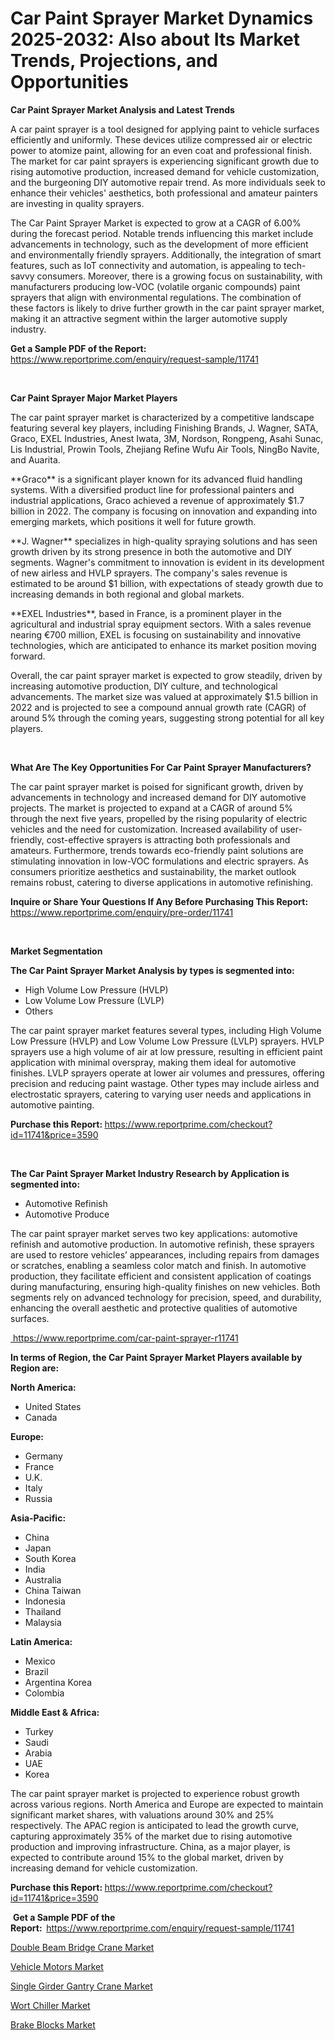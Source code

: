 <p><h1>Car Paint Sprayer Market Dynamics 2025-2032: Also about Its Market Trends, Projections, and Opportunities</h1></p><p><strong>Car Paint Sprayer Market Analysis and Latest Trends</strong></p>
<p><p>A car paint sprayer is a tool designed for applying paint to vehicle surfaces efficiently and uniformly. These devices utilize compressed air or electric power to atomize paint, allowing for an even coat and professional finish. The market for car paint sprayers is experiencing significant growth due to rising automotive production, increased demand for vehicle customization, and the burgeoning DIY automotive repair trend. As more individuals seek to enhance their vehicles' aesthetics, both professional and amateur painters are investing in quality sprayers.</p><p>The Car Paint Sprayer Market is expected to grow at a CAGR of 6.00% during the forecast period. Notable trends influencing this market include advancements in technology, such as the development of more efficient and environmentally friendly sprayers. Additionally, the integration of smart features, such as IoT connectivity and automation, is appealing to tech-savvy consumers. Moreover, there is a growing focus on sustainability, with manufacturers producing low-VOC (volatile organic compounds) paint sprayers that align with environmental regulations. The combination of these factors is likely to drive further growth in the car paint sprayer market, making it an attractive segment within the larger automotive supply industry.</p></p>
<p><strong>Get a Sample PDF of the Report:&nbsp;</strong> <a href="https://www.reportprime.com/enquiry/request-sample/11741?utm_campaign=2469&utm_medium=2&utm_source=Github&utm_content=ia&utm_term=17032025&utm_id=car-paint-sprayer">https://www.reportprime.com/enquiry/request-sample/11741</a></p>
<p>&nbsp;</p>
<p><strong>Car Paint Sprayer Major Market Players</strong></p>
<p><p>The car paint sprayer market is characterized by a competitive landscape featuring several key players, including Finishing Brands, J. Wagner, SATA, Graco, EXEL Industries, Anest Iwata, 3M, Nordson, Rongpeng, Asahi Sunac, Lis Industrial, Prowin Tools, Zhejiang Refine Wufu Air Tools, NingBo Navite, and Auarita. </p><p>**Graco** is a significant player known for its advanced fluid handling systems. With a diversified product line for professional painters and industrial applications, Graco achieved a revenue of approximately $1.7 billion in 2022. The company is focusing on innovation and expanding into emerging markets, which positions it well for future growth.</p><p>**J. Wagner** specializes in high-quality spraying solutions and has seen growth driven by its strong presence in both the automotive and DIY segments. Wagner's commitment to innovation is evident in its development of new airless and HVLP sprayers. The company's sales revenue is estimated to be around $1 billion, with expectations of steady growth due to increasing demands in both regional and global markets.</p><p>**EXEL Industries**, based in France, is a prominent player in the agricultural and industrial spray equipment sectors. With a sales revenue nearing €700 million, EXEL is focusing on sustainability and innovative technologies, which are anticipated to enhance its market position moving forward.</p><p>Overall, the car paint sprayer market is expected to grow steadily, driven by increasing automotive production, DIY culture, and technological advancements. The market size was valued at approximately $1.5 billion in 2022 and is projected to see a compound annual growth rate (CAGR) of around 5% through the coming years, suggesting strong potential for all key players.</p></p>
<p>&nbsp;</p>
<p><strong>What Are The Key Opportunities For Car Paint Sprayer Manufacturers?</strong></p>
<p><p>The car paint sprayer market is poised for significant growth, driven by advancements in technology and increased demand for DIY automotive projects. The market is projected to expand at a CAGR of around 5% through the next five years, propelled by the rising popularity of electric vehicles and the need for customization. Increased availability of user-friendly, cost-effective sprayers is attracting both professionals and amateurs. Furthermore, trends towards eco-friendly paint solutions are stimulating innovation in low-VOC formulations and electric sprayers. As consumers prioritize aesthetics and sustainability, the market outlook remains robust, catering to diverse applications in automotive refinishing.</p></p>
<p><strong>Inquire or Share Your Questions If Any Before Purchasing This Report:</strong> <a href="https://www.reportprime.com/enquiry/pre-order/11741?utm_campaign=2469&utm_medium=2&utm_source=Github&utm_content=ia&utm_term=17032025&utm_id=car-paint-sprayer">https://www.reportprime.com/enquiry/pre-order/11741</a></p>
<p>&nbsp;</p>
<p><strong>Market Segmentation</strong></p>
<p><strong>The Car Paint Sprayer Market Analysis by types is segmented into:</strong></p>
<p><ul><li>High Volume Low Pressure (HVLP)</li><li>Low Volume Low Pressure (LVLP)</li><li>Others</li></ul></p>
<p><p>The car paint sprayer market features several types, including High Volume Low Pressure (HVLP) and Low Volume Low Pressure (LVLP) sprayers. HVLP sprayers use a high volume of air at low pressure, resulting in efficient paint application with minimal overspray, making them ideal for automotive finishes. LVLP sprayers operate at lower air volumes and pressures, offering precision and reducing paint wastage. Other types may include airless and electrostatic sprayers, catering to varying user needs and applications in automotive painting.</p></p>
<p><strong>Purchase this Report:&nbsp;</strong><a href="https://www.reportprime.com/checkout?id=11741&price=3590&utm_campaign=2469&utm_medium=2&utm_source=Github&utm_content=ia&utm_term=17032025&utm_id=car-paint-sprayer">https://www.reportprime.com/checkout?id=11741&price=3590</a></p>
<p>&nbsp;</p>
<p><strong>The Car Paint Sprayer Market Industry Research by Application is segmented into:</strong></p>
<p><ul><li>Automotive Refinish</li><li>Automotive Produce</li></ul></p>
<p><p>The car paint sprayer market serves two key applications: automotive refinish and automotive production. In automotive refinish, these sprayers are used to restore vehicles’ appearances, including repairs from damages or scratches, enabling a seamless color match and finish. In automotive production, they facilitate efficient and consistent application of coatings during manufacturing, ensuring high-quality finishes on new vehicles. Both segments rely on advanced technology for precision, speed, and durability, enhancing the overall aesthetic and protective qualities of automotive surfaces.</p></p>
<p><a href="https://www.reportprime.com/car-paint-sprayer-r11741?utm_campaign=2469&utm_medium=2&utm_source=Github&utm_content=ia&utm_term=17032025&utm_id=car-paint-sprayer">&nbsp;https://www.reportprime.com/car-paint-sprayer-r11741</a></p>
<p><strong>In terms of Region, the Car Paint Sprayer Market Players available by Region are:</strong></p>
<p>
    <p> <strong> North America: </strong>
        <ul>
            <li>United States</li>
            <li>Canada</li>
        </ul>
        </p> 
    <p> <strong> Europe: </strong>
        <ul>
            <li>Germany</li>
            <li>France</li>
            <li>U.K.</li>
            <li>Italy</li>
            <li>Russia</li>
        </ul>
        </p> 
    <p> <strong> Asia-Pacific: </strong>
        <ul>
            <li>China</li>
            <li>Japan</li>
            <li>South Korea</li>
            <li>India</li>
            <li>Australia</li>
            <li>China Taiwan</li>
            <li>Indonesia</li>
            <li>Thailand</li>
            <li>Malaysia</li>
        </ul>
        </p> 
    <p> <strong> Latin America: </strong>
        <ul>
            <li>Mexico</li>
            <li>Brazil</li>
            <li>Argentina Korea</li>
            <li>Colombia</li>
        </ul>
        </p> 
    <p> <strong> Middle East & Africa: </strong>
        <ul>
            <li>Turkey</li>
            <li>Saudi</li>
            <li>Arabia</li>
            <li>UAE</li>
            <li>Korea</li>
        </ul>
    </p>
    </p>
<p><p>The car paint sprayer market is projected to experience robust growth across various regions. North America and Europe are expected to maintain significant market shares, with valuations around 30% and 25% respectively. The APAC region is anticipated to lead the growth curve, capturing approximately 35% of the market due to rising automotive production and improving infrastructure. China, as a major player, is expected to contribute around 15% to the global market, driven by increasing demand for vehicle customization.</p></p>
<p><strong>Purchase this Report: </strong><a href="https://www.reportprime.com/checkout?id=11741&price=3590&utm_campaign=2469&utm_medium=2&utm_source=Github&utm_content=ia&utm_term=17032025&utm_id=car-paint-sprayer">https://www.reportprime.com/checkout?id=11741&price=3590</a></p>
<p>&nbsp;<strong>Get a Sample PDF of the Report:&nbsp;&nbsp;</strong><a href="https://www.reportprime.com/enquiry/request-sample/11741?utm_campaign=2469&utm_medium=2&utm_source=Github&utm_content=ia&utm_term=17032025&utm_id=car-paint-sprayer">https://www.reportprime.com/enquiry/request-sample/11741</a></p>
<p><strong></strong></p>
<p><p><a href="https://www.linkedin.com/pulse/cumulative-effect-latest-trendss-disrupted-double-beam-bridge-n2mkc?utm_campaign=2469&utm_medium=2&utm_source=Github&utm_content=ia&utm_term=17032025&utm_id=car-paint-sprayer">Double Beam Bridge Crane Market</a></p><p><a href="https://github.com/szaszgrychkq/Market-Research-Report-List-1/blob/main/vehicle-motors-market.md?utm_campaign=2469&utm_medium=2&utm_source=Github&utm_content=ia&utm_term=17032025&utm_id=car-paint-sprayer">Vehicle Motors Market</a></p><p><a href="https://www.linkedin.com/pulse/projected-revenue-growth-single-girder-gantry-crane-market-11-awnfc?utm_campaign=2469&utm_medium=2&utm_source=Github&utm_content=ia&utm_term=17032025&utm_id=car-paint-sprayer">Single Girder Gantry Crane Market</a></p><p><a href="https://www.linkedin.com/pulse/navigating-competitive-landscape-wort-chiller-industry-5rcnc?utm_campaign=2469&utm_medium=2&utm_source=Github&utm_content=ia&utm_term=17032025&utm_id=car-paint-sprayer">Wort Chiller Market</a></p><p><a href="https://github.com/laconiioba3/Market-Research-Report-List-1/blob/main/brake-blocks-market.md?utm_campaign=2469&utm_medium=2&utm_source=Github&utm_content=ia&utm_term=17032025&utm_id=car-paint-sprayer">Brake Blocks Market</a></p></p>